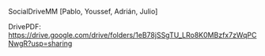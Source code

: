 SocialDriveMM [Pablo, Youssef, Adrián, Julio]

DrivePDF: https://drive.google.com/drive/folders/1eB78jSSgTU_LRo8K0MBzfx7zWqPCNwgR?usp=sharing

